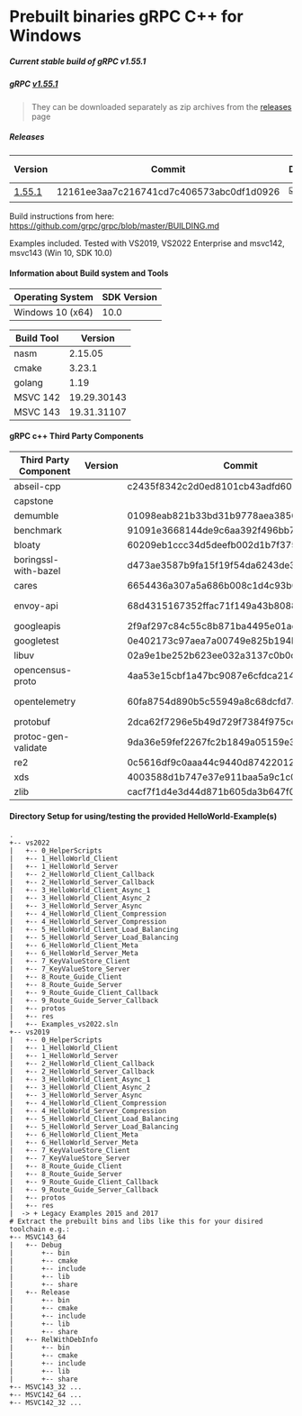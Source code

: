 # Prebuilt binaries gRPC C++ for Windows

##### Current stable build of gRPC v1.55.1

##### gRPC [v1.55.1](https://github.com/grpc/grpc/releases/tag/v1.55.1)

> They can be downloaded separately as zip archives from the  [releases](https://github.com/thommyho/gRPC_windows/releases) page

##### Releases

| Version                                                                 | Commit                                   | Debug                   | Release                 | RelWithDebInfo          | MSVC143 32Bit           | MSVC143 64Bit           | MSVC142 32 Bit          | MSVC142 64 Bit          | Example                 |
|-------------------------------------------------------------------------|------------------------------------------|-------------------------|-------------------------|-------------------------|-------------------------|-------------------------|-------------------------|-------------------------|-------------------------|
| [1.55.1](https://github.com/thommyho/gRPC_windows/releases/tag/v1.55.1) | 12161ee3aa7c216741cd7c406573abc0df1d0926 | :ballot_box_with_check: | :ballot_box_with_check: | :ballot_box_with_check: | :ballot_box_with_check: | :ballot_box_with_check: | :ballot_box_with_check: | :ballot_box_with_check: | :ballot_box_with_check: |

Build instructions from here: <https://github.com/grpc/grpc/blob/master/BUILDING.md>

Examples included. Tested with VS2019, VS2022 Enterprise and msvc142, msvc143 (Win 10, SDK 10.0)

#### Information about Build system and Tools

| Operating System | SDK Version |
|------------------|-------------|
| Windows 10 (x64) | 10.0        |

| Build Tool | Version     |
|------------|-------------|
| nasm       | 2.15.05     |
| cmake      | 3.23.1      |
| golang     | 1.19        |
| MSVC 142   | 19.29.30143 |
| MSVC 143   | 19.31.31107 |

#### gRPC c++ Third Party Components

| Third Party Component | Version    | Commit                                   | Link                                                         |
|-----------------------|------------|------------------------------------------|--------------------------------------------------------------|
| abseil-cpp            |            | c2435f8342c2d0ed8101cb43adfd605fdc52dca2 | <https://github.com/abseil/abseil-cpp>                       |
| capstone              |            |                                          |                                                              |
| demumble              |            | 01098eab821b33bd31b9778aea38565cd796aa85 |                                                              |
| benchmark             |            | 91091e3668144de9c6aa392f496bb7639f7025a7 | <https://github.com/google/benchmark>                        |
| bloaty                |            | 60209eb1ccc34d5deefb002d1b7f37545204f7f2 | <https://github.com/google/bloaty>                           |
| boringssl-with-bazel  |            | d473ae3587b9fa15f19f54da6243de3c53f67dfe | <https://github.com/google/boringssl>                        |
| cares                 |            | 6654436a307a5a686b008c1d4c93b0085da6e6d8 | <https://github.com/c-ares/c-ares>                           |
| envoy-api             |            | 68d4315167352ffac71f149a43b8088397d3f33d | <https://github.com/envoyproxy/data-plane-api>               |
| googleapis            |            | 2f9af297c84c55c8b871ba4495e01ade42476c92 | <https://github.com/googleapis/googleapis>                   |
| googletest            |            | 0e402173c97aea7a00749e825b194bfede4f2e45 | <https://github.com/google/googletest>                       |
| libuv                 |            | 02a9e1be252b623ee032a3137c0b0c94afbe6809 | <https://github.com/libuv/libuv>                             |
| opencensus-proto      |            | 4aa53e15cbf1a47bc9087e6cfdca214c1eea4e89 | <https://github.com/census-instrumentation/opencensus-proto> |
| opentelemetry         |            | 60fa8754d890b5c55949a8c68dcfd7ab5c2395df | <https://github.com/open-telemetry/opentelemetry-proto>      |
| protobuf              |            | 2dca62f7296e5b49d729f7384f975cecb38382a0 | <https://github.com/google/protobuf>                         |
| protoc-gen-validate   |            | 9da36e59fef2267fc2b1849a05159e3ecdf24f3  | <https://github.com/envoyproxy/protoc-gen-validate>          |
| re2                   |            | 0c5616df9c0aaa44c9440d87422012423d91c7d1 | <https://github.com/google/re2>                              |
| xds                   |            | 4003588d1b747e37e911baa5a9c1c07fde4ca518 | <https://github.com/cncf/xds>                                |
| zlib                  |            | cacf7f1d4e3d44d871b605da3b647f07d718623f | <https://github.com/madler/zlib>                             |

#### Directory Setup for using/testing the provided HelloWorld-Example(s)

```console
.
+-- vs2022
|   +-- 0_HelperScripts
|   +-- 1_HelloWorld_Client
|   +-- 1_HelloWorld_Server
|   +-- 2_HelloWorld_Client_Callback
|   +-- 2_HelloWorld_Server_Callback
|   +-- 3_HelloWorld_Client_Async_1
|   +-- 3_HelloWorld_Client_Async_2
|   +-- 3_HelloWorld_Server_Async
|   +-- 4_HelloWorld_Client_Compression
|   +-- 4_HelloWorld_Server_Compression
|   +-- 5_HelloWorld_Client_Load_Balancing
|   +-- 5_HelloWorld_Server_Load_Balancing
|   +-- 6_HelloWorld_Client_Meta
|   +-- 6_HelloWorld_Server_Meta
|   +-- 7_KeyValueStore_Client
|   +-- 7_KeyValueStore_Server
|   +-- 8_Route_Guide_Client
|   +-- 8_Route_Guide_Server
|   +-- 9_Route_Guide_Client_Callback
|   +-- 9_Route_Guide_Server_Callback
|   +-- protos
|   +-- res
|   +-- Examples_vs2022.sln
+-- vs2019
|   +-- 0_HelperScripts
|   +-- 1_HelloWorld_Client
|   +-- 1_HelloWorld_Server
|   +-- 2_HelloWorld_Client_Callback
|   +-- 2_HelloWorld_Server_Callback
|   +-- 3_HelloWorld_Client_Async_1
|   +-- 3_HelloWorld_Client_Async_2
|   +-- 3_HelloWorld_Server_Async
|   +-- 4_HelloWorld_Client_Compression
|   +-- 4_HelloWorld_Server_Compression
|   +-- 5_HelloWorld_Client_Load_Balancing
|   +-- 5_HelloWorld_Server_Load_Balancing
|   +-- 6_HelloWorld_Client_Meta
|   +-- 6_HelloWorld_Server_Meta
|   +-- 7_KeyValueStore_Client
|   +-- 7_KeyValueStore_Server
|   +-- 8_Route_Guide_Client
|   +-- 8_Route_Guide_Server
|   +-- 9_Route_Guide_Client_Callback
|   +-- 9_Route_Guide_Server_Callback
|   +-- protos
|   +-- res
|  -> + Legacy Examples 2015 and 2017
# Extract the prebuilt bins and libs like this for your disired toolchain e.g.:
+-- MSVC143_64
|   +-- Debug
|       +-- bin
|       +-- cmake
|       +-- include
|       +-- lib
|       +-- share
|   +-- Release
|       +-- bin
|       +-- cmake
|       +-- include
|       +-- lib
|       +-- share
|   +-- RelWithDebInfo
|       +-- bin
|       +-- cmake
|       +-- include
|       +-- lib
|       +-- share
+-- MSVC143_32 ...
+-- MSVC142_64 ...
+-- MSVC142_32 ...
```
